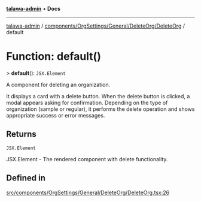 [**talawa-admin**](../../../../../../README.md) • **Docs**

***

[talawa-admin](../../../../../../modules.md) / [components/OrgSettings/General/DeleteOrg/DeleteOrg](../README.md) / default

# Function: default()

\> **default**(): `JSX.Element`

A component for deleting an organization.

It displays a card with a delete button. When the delete button is clicked,
a modal appears asking for confirmation. Depending on the type of organization
(sample or regular), it performs the delete operation and shows appropriate
success or error messages.

## Returns

`JSX.Element`

JSX.Element - The rendered component with delete functionality.

## Defined in

[src/components/OrgSettings/General/DeleteOrg/DeleteOrg.tsx:26](https://github.com/PalisadoesFoundation/talawa-admin/blob/084ac7e92dede9766b77e75cf296f40165965140/src/components/OrgSettings/General/DeleteOrg/DeleteOrg.tsx#L26)
